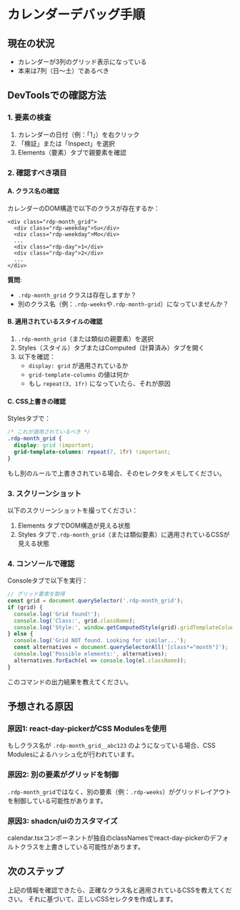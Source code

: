 # カレンダーデバッグ手順

## 現在の状況
- カレンダーが3列のグリッド表示になっている
- 本来は7列（日～土）であるべき

## DevToolsでの確認方法

### 1. 要素の検査
1. カレンダーの日付（例：「1」）を右クリック
2. 「検証」または「Inspect」を選択
3. Elements（要素）タブで親要素を確認

### 2. 確認すべき項目

#### A. クラス名の確認
カレンダーのDOM構造で以下のクラスが存在するか：
```
<div class="rdp-month_grid">
  <div class="rdp-weekday">Su</div>
  <div class="rdp-weekday">Mo</div>
  ...
  <div class="rdp-day">1</div>
  <div class="rdp-day">2</div>
  ...
</div>
```

**質問**:
- `.rdp-month_grid` クラスは存在しますか？
- 別のクラス名（例：`.rdp-weeks`や`.rdp-month-grid`）になっていませんか？

#### B. 適用されているスタイルの確認
1. `.rdp-month_grid`（または類似の親要素）を選択
2. Styles（スタイル）タブまたはComputed（計算済み）タブを開く
3. 以下を確認：
   - `display: grid` が適用されているか
   - `grid-template-columns` の値は何か
   - もし `repeat(3, 1fr)` になっていたら、それが原因

#### C. CSS上書きの確認
Stylesタブで：
```css
/* これが適用されているべき */
.rdp-month_grid {
  display: grid !important;
  grid-template-columns: repeat(7, 1fr) !important;
}
```

もし別のルールで上書きされている場合、そのセレクタをメモしてください。

### 3. スクリーンショット
以下のスクリーンショットを撮ってください：
1. Elements タブでDOM構造が見える状態
2. Styles タブで`.rdp-month_grid`（または類似要素）に適用されているCSSが見える状態

### 4. コンソールで確認
Consoleタブで以下を実行：
```javascript
// グリッド要素を取得
const grid = document.querySelector('.rdp-month_grid');
if (grid) {
  console.log('Grid found!');
  console.log('Class:', grid.className);
  console.log('Style:', window.getComputedStyle(grid).gridTemplateColumns);
} else {
  console.log('Grid NOT found. Looking for similar...');
  const alternatives = document.querySelectorAll('[class*="month"]');
  console.log('Possible elements:', alternatives);
  alternatives.forEach(el => console.log(el.className));
}
```

このコマンドの出力結果を教えてください。

## 予想される原因

### 原因1: react-day-pickerがCSS Modulesを使用
もしクラス名が `.rdp-month_grid__abc123` のようになっている場合、CSS Modulesによるハッシュ化が行われています。

### 原因2: 別の要素がグリッドを制御
`.rdp-month_grid`ではなく、別の要素（例：`.rdp-weeks`）がグリッドレイアウトを制御している可能性があります。

### 原因3: shadcn/uiのカスタマイズ
calendar.tsxコンポーネントが独自のclassNamesでreact-day-pickerのデフォルトクラスを上書きしている可能性があります。

## 次のステップ

上記の情報を確認できたら、正確なクラス名と適用されているCSSを教えてください。
それに基づいて、正しいCSSセレクタを作成します。
